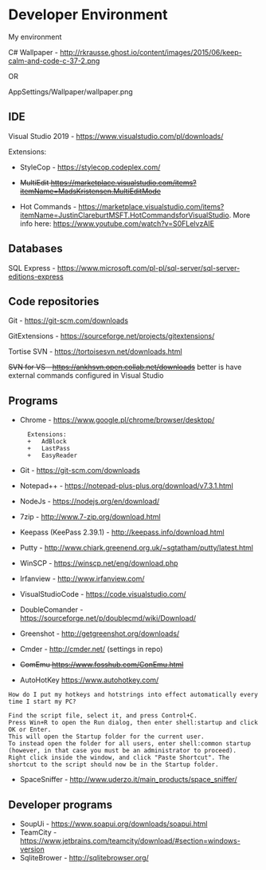 # Developer Environment

My environment

C# Wallpaper - http://rkrausse.ghost.io/content/images/2015/06/keep-calm-and-code-c-37-2.png 

OR

AppSettings/Wallpaper/wallpaper.png

## IDE

Visual Studio 2019 - https://www.visualstudio.com/pl/downloads/

Extensions:

+ StyleCop -  https://stylecop.codeplex.com/

+ ~~MultiEdit https://marketplace.visualstudio.com/items?itemName=MadsKristensen.MultiEditMode~~

+ Hot Commands -  https://marketplace.visualstudio.com/items?itemName=JustinClareburtMSFT.HotCommandsforVisualStudio. More info here: https://www.youtube.com/watch?v=S0FLelvzAIE

## Databases

SQL Express - https://www.microsoft.com/pl-pl/sql-server/sql-server-editions-express

## Code repositories

Git - https://git-scm.com/downloads

GitExtensions - https://sourceforge.net/projects/gitextensions/

Tortise SVN - https://tortoisesvn.net/downloads.html

~~SVN for VS - https://ankhsvn.open.collab.net/downloads~~ better is have external commands configured in Visual Studio

## Programs

+ Chrome - https://www.google.pl/chrome/browser/desktop/

		Extensions:
		+	AdBlock
		+	LastPass
		+	EasyReader


+ Git - https://git-scm.com/downloads
+ Notepad++ - https://notepad-plus-plus.org/download/v7.3.1.html
+ NodeJs - https://nodejs.org/en/download/
+ 7zip - http://www.7-zip.org/download.html
+ Keepass (KeePass 2.39.1) - http://keepass.info/download.html
+ Putty - http://www.chiark.greenend.org.uk/~sgtatham/putty/latest.html
+ WinSCP - https://winscp.net/eng/download.php
+ Irfanview - http://www.irfanview.com/
+ VisualStudioCode - https://code.visualstudio.com/
+ DoubleComander - https://sourceforge.net/p/doublecmd/wiki/Download/
+ Greenshot - http://getgreenshot.org/downloads/
+ Cmder - http://cmder.net/ (settings in repo)
+ ~~ComEmu https://www.fosshub.com/ConEmu.html~~
+ AutoHotKey https://www.autohotkey.com/ 

	
```
How do I put my hotkeys and hotstrings into effect automatically every time I start my PC?

Find the script file, select it, and press Control+C.
Press Win+R to open the Run dialog, then enter shell:startup and click OK or Enter. 
This will open the Startup folder for the current user.
To instead open the folder for all users, enter shell:common startup
(however, in that case you must be an administrator to proceed).
Right click inside the window, and click "Paste Shortcut". The shortcut to the script should now be in the Startup folder.

```
+ SpaceSniffer - http://www.uderzo.it/main_products/space_sniffer/

## Developer programs

+ SoupUi - https://www.soapui.org/downloads/soapui.html
+ TeamCity - https://www.jetbrains.com/teamcity/download/#section=windows-version
+ SqliteBrower - http://sqlitebrowser.org/

